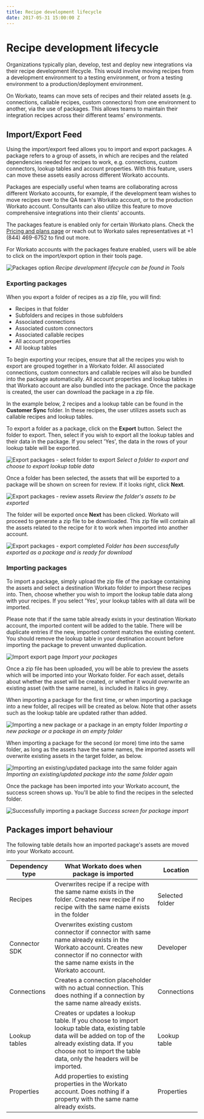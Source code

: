 ```yaml
---
title: Recipe development lifecycle
date: 2017-05-31 15:00:00 Z
---
```


# Recipe development lifecycle
Organizations typically plan, develop, test and deploy new integrations via their recipe development lifecycle. This would involve moving recipes from a development environment to a testing environment, or from a testing environment to a production/deployment environment.

On Workato, teams can move sets of recipes and their related assets (e.g. connections, callable recipes, custom connectors) from one environment to another, via the use of packages. This allows teams to maintain their integration recipes across their different teams' environments.

## Import/Export Feed
Using the import/export feed allows you to import and export packages. A package refers to a group of assets, in which are recipes and the related dependencies needed for recipes to work, e.g. connections, custom connectors, lookup tables and account properties. With this feature, users can move these assets easily across different Workato accounts.

Packages are especially useful when teams are collaborating across different Workato accounts, for example, if the development team wishes to move recipes over to the QA team's Workato account, or to the production Workato account. Consultants can also utilize this feature to move comprehensive integrations into their clients' accounts.

The packages feature is enabled only for certain Workato plans. Check the [Pricing and plans page](https://www.workato.com/pricing?audience=general) or reach out to Workato sales representatives at +1 (844) 469-6752 to find out more.

For Workato accounts with the packages feature enabled, users will be able to click on the import/export option in their tools page.

![Packages option](/assets/images/features/packages/packages-navigation-tools-lifecycle.gif)
*Recipe development lifecycle can be found in Tools*


### Exporting packages
When you export a folder of recipes as a zip file, you will find:
- Recipes in that folder
- Subfolders and recipes in those subfolders
- Associated connections
- Associated custom connectors
- Associated callable recipes
- All account properties
- All lookup tables

To begin exporting your recipes, ensure that all the recipes you wish to export are grouped together in a Workato folder. All associated connections, custom connectors and callable recipes will also be bundled into the package automatically. All account properties and lookup tables in that Workato account are also bundled into the package. Once the package is created, the user can download the package in a zip file.

In the example below, 2 recipes and a lookup table can be found in the **Customer Sync** folder. In these recipes, the user utilizes assets such as callable recipes and lookup tables.

To export a folder as a package, click on the **Export** button. Select the folder to export. Then, select if you wish to export all the lookup tables and their data in the package. If you select 'Yes', the data in the rows of your lookup table will be exported. 

![Export packages - select folder to export](/assets/images/features/packages/export-packages-page.gif)
*Select a folder to export and choose to export lookup table data*

Once a folder has been selected, the assets that will be exported to a package will be shown on screen for review. If it looks right, click **Next**.

![Export packages - review assets](/assets/images/features/packages/export-packages-review2.png)
*Review the folder's assets to be exported*

The folder will be exported once **Next** has been clicked. Workato will proceed to generate a zip file to be downloaded. This zip file will contain all the assets related to the recipe for it to work when imported into another account.

![Export packages - export completed](/assets/images/features/packages/export-packages-complete.png)
*Folder has been successfully exported as a package and is ready for download*

### Importing packages


To import a package, simply upload the zip file of the package containing the assets and select a destination Workato folder to import these recipes into. Then, choose whether you wish to import the lookup table data along with your recipes. If you select 'Yes', your lookup tables with all data will be imported. 

Please note that if the same table already exists in your destination Workato account, the imported content will be added to the table. There will be duplicate entries if the new, imported content matches the existing content. You should remove the lookup table in your destination account before importing the package to prevent unwanted duplication.

![Import export page](/assets/images/features/packages/import-packages-screen.png)
*Import your packages*

Once a zip file has been uploaded, you will be able to preview the assets which will be imported into your Workato folder. For each asset, details about whether the asset will be created, or whether it would overwrite an existing asset (with the same name), is included in italics in grey.

When importing a package for the first time, or when importing a package into a new folder, all recipes will be created as below. Note that other assets such as the lookup table are updated rather than added.

![Importing a new package or a package in an empty folder](/assets/images/features/packages/import-packages-create.png)
*Importing a new package or a package in an empty folder*

When importing a package for the second (or more) time into the same folder, as long as the assets have the same names, the imported assets will overwrite existing assets in the target folder, as below.

![Importing an existing/updated package into the same folder again](/assets/images/features/packages/import-packages-update.png)
*Importing an existing/updated package into the same folder again*

Once the package has been imported into your Workato account, the success screen shows up. You'll be able to find the recipes in the selected folder.

![Successfully importing a package](/assets/images/features/packages/import-packages-successful.png)
*Success screen for package import*

## Packages import behaviour
The following table details how an imported package's assets are moved into your Workato account.

| Dependency type | What Workato does when package is imported                                                                                                                                                   | Location        |
|-----------------|----------------------------------------------------------------------------------------------------------------------------------------------------------------------------------------------|-----------------|
| Recipes         | Overwrites recipe if a recipe with the same name exists in the folder. Creates new recipe if no recipe with the same name exists in the folder                                               | Selected folder |
| Connector SDK | Overwrites existing custom connector if connector with same name already exists in the Workato account. Creates new connector if no connector with the same name exists in the Workato account. | Developer       |
| Connections     | Creates a connection placeholder with no actual connection. This does nothing if a connection by the same name already exists.                                                               | Connections     |
| Lookup tables   | Creates or updates a lookup table. If you choose to import lookup table data, existing table data will be added on top of the already existing data. If you choose not to import the table data, only the headers will be imported.                                                                                          | Lookup table    |
| Properties      | Add properties to existing properties in the Workato account. Does nothing if a property with the same name already exists.                                                                  | Properties      |
